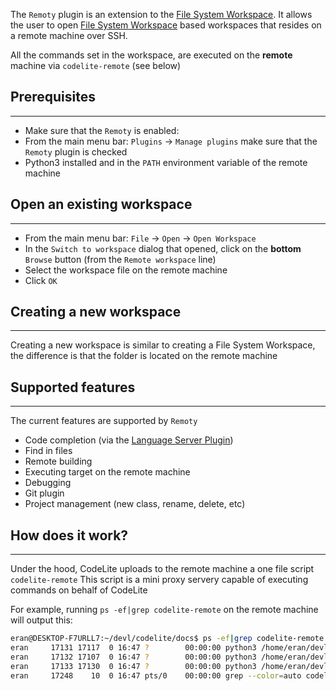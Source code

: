 The `Remoty` plugin is an extension to the [File System Workspace][1]. It allows the user to open 
[File System Workspace][1] based workspaces that resides on a remote machine over SSH.

All the commands set in the workspace, are executed on the **remote** machine via `codelite-remote` (see below)

## Prerequisites
---

* Make sure that the `Remoty` is enabled:
* From the main menu bar: `Plugins` &#8594; `Manage plugins` make sure that the `Remoty` plugin is checked
* Python3 installed and in the `PATH` environment variable of the remote machine
## Open an existing workspace
---

* From the main menu bar: `File` &#8594; `Open` &#8594; `Open Workspace`
* In the `Switch to workspace` dialog that opened, click on the **bottom** `Browse` button (from the `Remote workspace` line)
* Select the workspace file on the remote machine
* Click `OK`

## Creating a new workspace
---

Creating a new workspace is similar to creating a File System Workspace, the difference is that
the folder is located on the remote machine

## Supported features
---

The current features are supported by `Remoty`

- Code completion (via the [Language Server Plugin][2])
- Find in files
- Remote building
- Executing target on the remote machine
- Debugging
- Git plugin
- Project management (new class, rename, delete, etc)

## How does it work?
---

Under the hood, CodeLite uploads to the remote machine a one file script `codelite-remote`
This script is a mini proxy servery capable of executing commands on behalf of CodeLite

For example, running `ps -ef|grep codelite-remote` on the remote machine will output this:

```bash
eran@DESKTOP-F7URLL7:~/devl/codelite/docs$ ps -ef|grep codelite-remote
eran     17131 17117  0 16:47 ?        00:00:00 python3 /home/eran/devl/codelite/docs/.codelite/codelite-remote --context finder
eran     17132 17107  0 16:47 ?        00:00:00 python3 /home/eran/devl/codelite/docs/.codelite/codelite-remote --context builder
eran     17133 17130  0 16:47 ?        00:00:00 python3 /home/eran/devl/codelite/docs/.codelite/codelite-remote --context git
eran     17248    10  0 16:47 pts/0    00:00:00 grep --color=auto codelite-remote
```

 [1]: /workspaces/file_system
 [2]: /plugins/lsp
